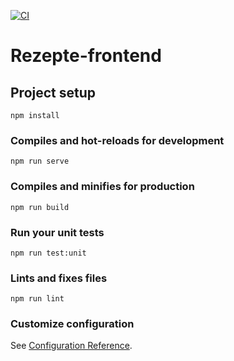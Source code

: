 [![CI](https://github.com/MartinLeischner/LeiLei-Frontend/actions/workflows/ci.yml/badge.svg)](https://github.com/MartinLeischner/LeiLei-Frontend/actions/workflows/ci.yml)

# Rezepte-frontend

## Project setup
```
npm install
```

### Compiles and hot-reloads for development
```
npm run serve
```

### Compiles and minifies for production
```
npm run build
```

### Run your unit tests
```
npm run test:unit
```

### Lints and fixes files
```
npm run lint
```

### Customize configuration
See [Configuration Reference](https://cli.vuejs.org/config/).
